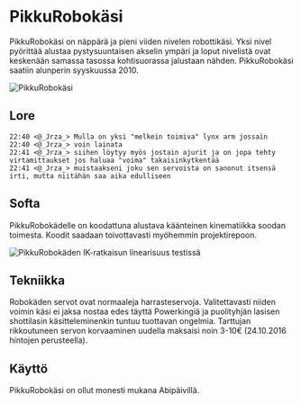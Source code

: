 # PikkuRobokäsi
PikkuRobokäsi on näppärä ja pieni viiden nivelen robottikäsi. Yksi nivel pyörittää alustaa pystysuuntaisen akselin ympäri ja loput nivelistä ovat keskenään samassa tasossa kohtisuorassa jalustaan nähden. PikkuRobokäsi saatiin alunperin syyskuussa 2010.

![PikkuRobokäsi](https://github.com/saatokerho/PikkuRobokasi/blob/master/photos/Robottikasi1.jpg)

## Lore
```
22:40 <@_Jrza_> Mulla on yksi "melkein toimiva" lynx arm jossain
22:40 <@_Jrza_> voin lainata
22:41 <@_Jrza_> siihen löytyy myös jostain ajurit ja on jopa tehty virtamittaukset jos haluaa "voima" takaisinkytkentää
22:41 <@_Jrza_> muistaakseni joku sen servoista on sanonut itsensä irti, mutta niitähän saa aika edulliseen
```

## Softa
PikkuRobokädelle on koodattuna alustava käänteinen kinematiikka soodan toimesta. Koodit saadaan toivottavasti myöhemmin projektirepoon.

![PikkuRobokäden IK-ratkaisun linearisuus testissä](https://github.com/saatokerho/PikkuRobokasi/blob/master/photos/PikkuRobokaden_IK-ratkaisun_linearisuus_testissa.jpg)

## Tekniikka
Robokäden servot ovat normaaleja harrasteservoja. Valitettavasti niiden voimin käsi ei jaksa nostaa edes täyttä Powerkingiä ja puolityhjän lasisen shottilasin käsitteleminenkin tuntuu tuottavan ongelmia. Tarttujan rikkoutuneen servon korvaaminen uudella maksaisi noin 3-10€ (24.10.2016 hintojen perusteella).

## Käyttö
PikkuRobokäsi on ollut monesti mukana Abipäivillä.
